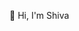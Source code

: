 👋 Hi, I'm Shiva




<!---swddddf
Shiva-pal008/Shiva-pal008 is a ✨ special ✨ repository because its `README.md` (this file) appears on your GitHub profile.
You can click the Preview link to take a look at your changes.
--->

